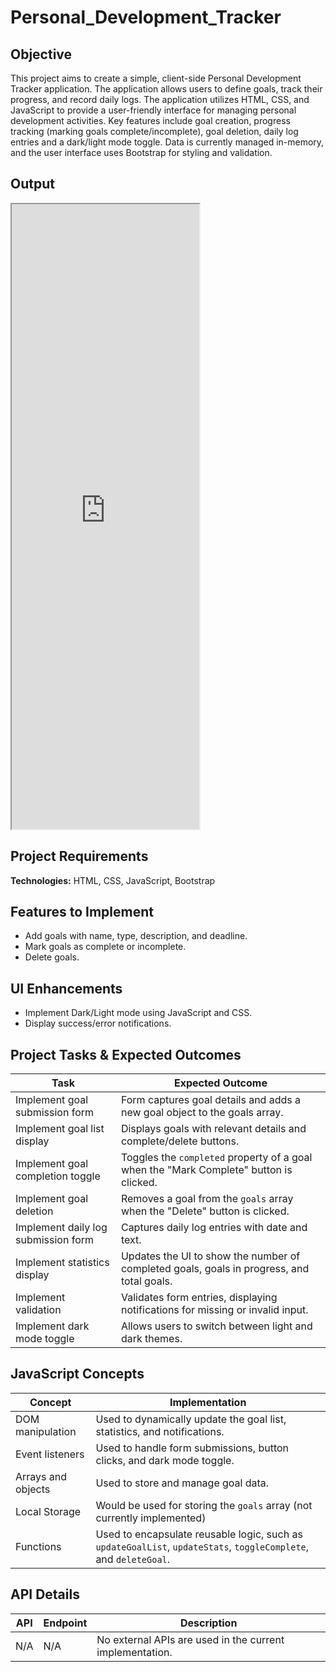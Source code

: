 # Personal_Development_Tracker

## Objective
This project aims to create a simple, client-side Personal Development Tracker application. The application allows users to define goals, track their progress, and record daily logs. The application utilizes HTML, CSS, and JavaScript to provide a user-friendly interface for managing personal development activities. Key features include goal creation, progress tracking (marking goals complete/incomplete), goal deletion, daily log entries and a dark/light mode toggle. Data is currently managed in-memory, and the user interface uses Bootstrap for styling and validation.

## Output
<iframe src="https://niat-web.github.io/Personal_Development_Tracker/" height="1000" width="300" title="Personal_Development_Tracker"></iframe>

## Project Requirements
**Technologies:** HTML, CSS, JavaScript, Bootstrap

## Features to Implement
- Add goals with name, type, description, and deadline.
- Mark goals as complete or incomplete.
- Delete goals.

## UI Enhancements
- Implement Dark/Light mode using JavaScript and CSS.
- Display success/error notifications.

## Project Tasks & Expected Outcomes
| Task | Expected Outcome |
|------|------------------|
| Implement goal submission form | Form captures goal details and adds a new goal object to the goals array. |
| Implement goal list display |  Displays goals with relevant details and complete/delete buttons. |
| Implement goal completion toggle |  Toggles the `completed` property of a goal when the "Mark Complete" button is clicked. |
| Implement goal deletion | Removes a goal from the `goals` array when the "Delete" button is clicked. |
| Implement daily log submission form | Captures daily log entries with date and text. |
| Implement statistics display | Updates the UI to show the number of completed goals, goals in progress, and total goals. |
| Implement validation | Validates form entries, displaying notifications for missing or invalid input. |
| Implement dark mode toggle | Allows users to switch between light and dark themes. |

## JavaScript Concepts
| Concept | Implementation |
|---------|----------------|
| DOM manipulation | Used to dynamically update the goal list, statistics, and notifications. |
| Event listeners | Used to handle form submissions, button clicks, and dark mode toggle. |
| Arrays and objects | Used to store and manage goal data. |
| Local Storage | Would be used for storing the `goals` array (not currently implemented)|
| Functions | Used to encapsulate reusable logic, such as `updateGoalList`, `updateStats`, `toggleComplete`, and `deleteGoal`. |

## API Details
| API | Endpoint | Description |
|-----|----------|-------------|
| N/A | N/A | No external APIs are used in the current implementation. |
